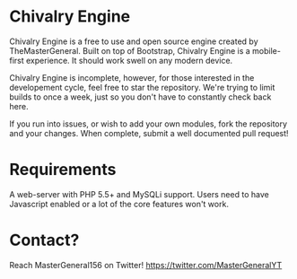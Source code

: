 # Chivalry Engine
Chivalry Engine is a free to use and open source engine created by TheMasterGeneral. Built on top of Bootstrap, Chivalry Engine is a mobile-first experience. It should work swell on any modern device.

Chivalry Engine is incomplete, however, for those interested in the developement cycle, feel free to star the repository. We're trying to limit builds to once a week, just so you don't have to constantly check back here.

If you run into issues, or wish to add your own modules, fork the repository and your changes. When complete, submit a well documented pull request!

# Requirements
A web-server with PHP 5.5+ and MySQLi support. Users need to have Javascript enabled or a lot of the core features won't work.

# Contact?
Reach MasterGeneral156 on Twitter! https://twitter.com/MasterGeneralYT
